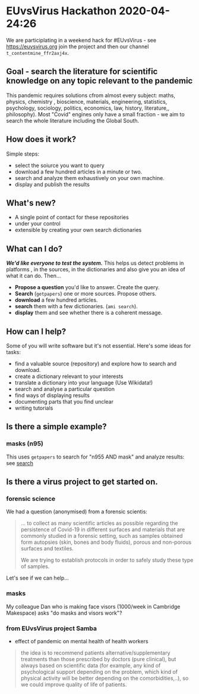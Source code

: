 # EUvsVirus Hackathon 2020-04-24:26

We are participlating in a weekend hack for #EUvsVirus - see https://euvsvirus.org
join the project and then our channel `t_contentmine_ffr2axj4x`.


## Goal - search the literature for scientific knowledge on any topic relevant to the pandemic

This pandemic requires solutions cfrom almost every subject: maths, physics, chemistry , bioscience, materials, engineering, statistics, psychology, sociology, politics, economics, law, history, literature,, philosophy). Most "Covid" engines only have a small fraction - we aim to search the whole literature including the Global South.

## How does it work?
Simple steps:
* select the soiurce you want to query
* download a few hundred articles in a minute or two.
* search and analyze them exhaustively on your own machine.
* display and publish the results

## What's new?
* A single point of contact for these repositories
* under your control
* extensible by creating your own search dictionaries

## What can I do?
***We'd like everyone to *test* the system.*** This helps us detect problems in platforms , in the sources, in the dictionaries and also give you an idea of what it can do. Then...
* **Propose a question** you'd like to answer. Create the query.
* **Search** (`getpapers`) one or more sources. Propose others.
* **download** a few hundred articles.
* **search** them with a few dictionaries. (`ami search`).
* **display** them and see whether there is a coherent message.

## How can I help?
Some of you will write software but it's not essential. Here's some ideas for tasks:
* find a valuable source (repository) and explore how to search and download.
* create a dictionary relevant to your interests
* translate a dictionary into your language (Use Wikidata!)
* search and analyse a particular question
* find ways of displaying results 
* documenting parts that you find unclear
* writing tutorials

## Is there a simple example?
### masks (n95)
This uses `getpapers` to search for "n955 AND mask" and analyze results:
see [search](https://github.com/petermr/openVirus/blob/master/examples/n95/OVERVIEW.md)

## Is there a virus project to get started on.
### forensic science

We had a question (anonymised) from a forensic scientis:
<blockquote>
 ... to collect as many scientific articles as possible regarding the persistence of Covid-19 in different surfaces and materials that are commonly studied in a forensic setting, such as samples obtained form autopsies (skin, bones and body fluids), porous and non-porous surfaces and textiles.

We are trying to establish protocols in order to safely study these type of samples.
</blockquote>
Let's see if we can help...

### masks
My colleague Dan who is making face visors (1000/week in Cambridge Makespace) asks "do masks and visors work"?

### from EUvsVirus project Samba
*  effect of pandemic on mental health of health workers
<blockquote>
the idea is to recommend patients alternative/supplementary treatments than those prescribed by doctors (pure clinical), but always based on scientific data (for example, any kind of psychological support depending on the problem, which kind of physical activity will be better depending on the comorbidities,..), so we could improve quality of life of patients.
</blockquote>




